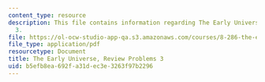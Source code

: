 ```yaml
---
content_type: resource
description: This file contains information regarding The Early Universe, Review Problems
  3.
file: https://ol-ocw-studio-app-qa.s3.amazonaws.com/courses/8-286-the-early-universe-fall-2013/b5efb8ea692fa31dec3e3263f97b2296_MIT8_286F13_q3review.pdf
file_type: application/pdf
resourcetype: Document
title: The Early Universe, Review Problems 3
uid: b5efb8ea-692f-a31d-ec3e-3263f97b2296
---
```

